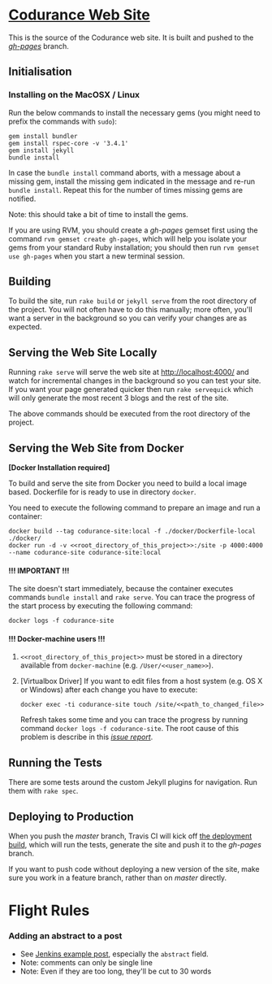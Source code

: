 # [Codurance Web Site](http://codurance.com/)

This is the source of the Codurance web site. It is built and pushed to the [*gh-pages*](https://github.com/codurance/site/tree/gh-pages) branch.

## Initialisation

### Installing on the MacOSX / Linux

Run the below commands to install the necessary gems (you might need to prefix the commands with `sudo`):

```
gem install bundler
gem install rspec-core -v '3.4.1'
gem install jekyll
bundle install
```

In case the `bundle install` command aborts, with a message about a missing gem, install the missing gem indicated in the message and re-run `bundle install`. Repeat this for the number of times missing gems are notified. 

Note: this should take a bit of time to install the gems.

If you are using RVM, you should create a *gh-pages* gemset first using the command `rvm gemset create gh-pages`, which will help you isolate your gems from your standard Ruby installation; you should then run `rvm gemset use gh-pages` when you start a new terminal session.

## Building

To build the site, run `rake build` or `jekyll serve` from the root directory of the project. You will not often have to do this manually; more often, you'll want a server in the background so you can verify your changes are as expected.

## Serving the Web Site Locally

Running `rake serve` will serve the web site at [http://localhost:4000/](http://localhost:4000/) and watch for incremental changes in the background so you can test your site. If you want your page generated quicker then run `rake servequick` which will only generate the most recent 3 blogs and the rest of the site.

The above commands should be executed from the root directory of the project.

## Serving the Web Site from Docker

**[Docker Installation required]**

To build and serve the site from Docker you need to build a local image based. 
Dockerfile for is ready to use in directory `docker`. 

You need to execute the following command to prepare an image and run a container:

```
docker build --tag codurance-site:local -f ./docker/Dockerfile-local ./docker/
docker run -d -v <<root_directory_of_this_project>>:/site -p 4000:4000 --name codurance-site codurance-site:local
```

#### !!! IMPORTANT !!!
The site doesn't start immediately, because the container executes commands `bundle install` and `rake serve`.
You can trace the progress of the start process by executing the following command:

```
docker logs -f codurance-site
```

#### !!! Docker-machine users !!!

1. `<<root_directory_of_this_project>>` must be stored in a directory available from `docker-machine` (e.g. `/User/<<user_name>>`).
2. [Virtualbox Driver] If you want to edit files from a host system (e.g. OS X or Windows) after each change you have to execute:

    ```
    docker exec -ti codurance-site touch /site/<<path_to_changed_file>>
    ```

    Refresh takes some time and you can trace the progress by running command `docker logs -f codurance-site`. 
    The root cause of this problem is describe in this *[issue report](https://www.virtualbox.org/ticket/10660)*.  


## Running the Tests

There are some tests around the custom Jekyll plugins for navigation. Run them with `rake spec`.

## Deploying to Production

When you push the *master* branch, Travis CI will kick off [the deployment build](https://travis-ci.org/codurance/site), which will run the tests, generate the site and push it to the *gh-pages* branch.

If you want to push code without deploying a new version of the site, make sure you work in a feature branch, rather than on *master* directly.

# Flight Rules

### Adding an abstract to a post

  * See [Jenkins example post](/site/blob/master/_posts/2014-10-03-guide-to-deploying-artifacts-with-jenkins.md), especially the ``abstract`` field.
  * Note: comments can only be single line
  * Note: Even if they are too long, they'll be cut to 30 words
